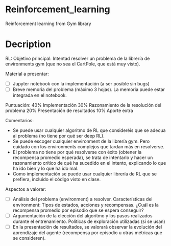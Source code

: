 # Reinforcement_learning

Reinforcement learning from Gym library

# Decription
RL:
Objetivo principal:
Intentad resolver un problema de la librería de environments gym (que no sea el CartPole, que está muy visto).

Material a presentar:

- [ ] Jupyter notebook con la implementación (a ser posible sin bugs)
- [ ] Breve memoria del problema (máximo 3 hojas). La memoria puede estar integrada en el notebook.

Puntuación:
40% Implementación
30% Razonamiento de la resolución del problema
20% Presentación de resultados
10% Aporte extra

Comentarios:

- Se puede usar cualquier algoritmo de RL que consideréis que se adecua al problema (no tiene por qué ser deep RL).
- Se puede escoger cualquier environment de la librería gym. Pero cuidado con los environments complejos que tardan más en resolverse.
- El problema no tiene por qué resolverse con éxito (obtener la recompensa promedio esperada), se trata de intentarlo y hacer un razonamiento crítico de qué ha sucedido en el intento, explicando lo que ha ido bien y lo que ha ido mal.
- Como implementación se puede usar cualquier librería de RL que se prefiera, incluido el código visto en clase.

Aspectos a valorar:

- [ ] Análisis del problema (environment) a resolver. Características del environment: Tipos de estados, acciones y recompensas. ¿Cuál es la recompensa promedio por episodio que se espera conseguir?
- [ ] Argumentación de la elección del algoritmo y los pasos realizados durante el entrenamiento. Políticas de exploración utilizadas (si se usan)
- [ ] En la presentación de resultados, se valorará observar la evolución del aprendizaje del agente (recompensa por episodio u otras métricas que se consideren).
